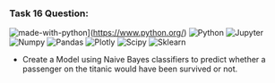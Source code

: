 ### Task 16 Question:
![made-with-python](https://img.shields.io/badge/Made%20with-Python-1f425f.svg)](https://www.python.org/)
![Python](https://img.shields.io/badge/-Python-3776AB?style=flat-square&logo=Python&logoColor=white)
![Jupyter](https://img.shields.io/badge/Jupyterlab-F37626?logo=Jupyter&logoColor=white)
![Numpy](https://img.shields.io/badge/Numpy-777BB4?logo=numpy&logoColor=white)
![Pandas](https://img.shields.io/badge/Pandas-2C2D72?logo=pandas&logoColor=white)
![Plotly](https://img.shields.io/badge/Plotly-276DC3?logo=plotly&logoColor=white)
![Scipy](https://img.shields.io/badge/SciPy-654FF0?logo=SciPy&logoColor=white)
![Sklearn](https://img.shields.io/badge/scikit_learn-F7931E?logo=scikit-learn&logoColor=white)

- Create a Model using Naive Bayes classifiers to predict whether a passenger on the titanic would have been survived or not.